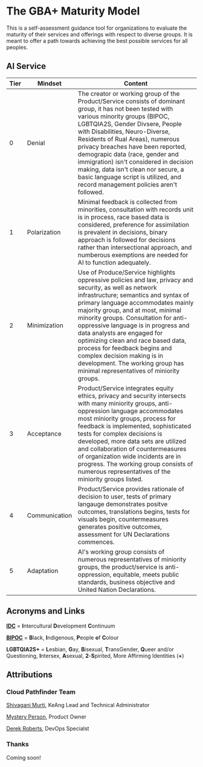 # The GBA+ Maturity Model

This is a self-assessment guidance tool for organizations to evaluate the maturity of their services and offerings with respect to diverse groups. It is meant to offer a path towards achieving the best possible services for all peoples.


## AI Service

Tier | Mindset | Content
------------ | ------------- | -------------
0 | Denial | The creator or working group of the Product/Service consists of dominant group, it has not been tested with various minority groups (BIPOC, LGBTQIA2S, Gender Divsere, People with Disabilities, Neuro-Diverse, Residents of Rual Areas), numerous privacy breaches have been reported, demograpic data (race, gender and immigration) isn't considered in decision making, data isn't clean nor secure, a basic language script is utilized, and record management policies aren't followed.
1 | Polarization | Minimal feedback is collected from minorities, consultation with records unit is in process, race based data is considered, preference for assimilation is prevalent in decisions, binary approach is followed for decisions rather than intersectional approach, and numberous exemptions are needed for AI to function adequately.
2 | Minimization | Use of Produce/Service highlights oppressive policies and law, privacy and security, as well as network infrastructure; semantics and syntax of primary language accommodates mainly majority group, and at most, minimal minority groups. Consultation for anti-oppressive language is in progress and data analysts are engaged for optimizing clean and race based data, process for feedback begins and complex decision making is in development. The working group has minimal representatives of miniority groups.
3 | Acceptance | Product/Service integrates equity ethics, privacy and security intersects with many miniority groups, anti-oppression language accommodates most miniority groups, process for feedback is implemented, sophisticated tests for complex decisions is developed, more data sets are utilized and collaboration of countermeasures of organization wide incidents are in progress. The working group consists of numerous representatives of the miniority groups listed.
4 | Communication | Product/Service provides rationale of decision to user, tests of primary langauge demonstrates positve outcomes, translations begins, tests for visuals begin, countermeasures generates positive outcomes, assessment for UN Declarations commences.
5 | Adaptation | AI's working group consists of numerous representatives of miniority groups, the product/service is anti-oppression, equitable, meets public standards, business objective and United Nation Declarations.

## Acronyms and Links

[**IDC**](https://idiinventory.com/generalinformation/the-intercultural-development-continuum-idc/) = **I**ntercultural **D**evelopment **C**ontinuum

[**BIPOC**](https://www.thebipocproject.org/) = **B**lack, **I**ndigenous, **P**eople **o**f **C**olour

**LGBTQIA2S+** = **L**esbian, **G**ay, **B**isexual, **T**ransGender, **Q**ueer and/or Questioning, **I**ntersex, **A**sexual, **2**-**S**pirited, More Affirming Identities (**+**)

## Attributions

### Cloud Pathfinder Team

[Shivagani Murti](https://github.com/zoyavit), KeAng Lead and Technical Administrator

[Mystery Person](https://i.gifer.com/20Pi.gif), Product Owner

[Derek Roberts](https://github.com/derekroberts), DevOps Specialst

### Thanks

Coming soon!